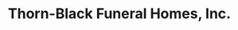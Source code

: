 ---
title: "Thorn-Black Funeral Homes, Inc."
url: /cambridge/thorn-black-funeral-homes-inc/
shop: Bestattungen
---